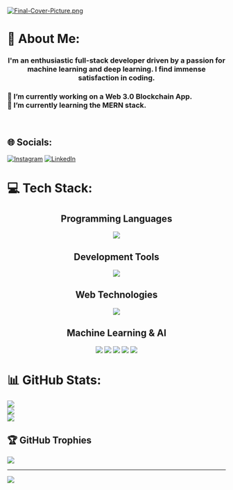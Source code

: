 [![Final-Cover-Picture.png](https://i.postimg.cc/Rq5JcPFb/Final-Cover-Picture.png)](CoverPage_Shreyas)
# 💫 About Me:
<div align="center">
    <h3>I'm an enthusiastic full-stack developer driven by a passion for machine learning and deep learning. I find immense satisfaction in coding.</h3>
    
</div>
<div>
    <h3>
        🔭 I’m currently working on a Web 3.0 Blockchain App.<br>
        🌱 I’m currently learning the MERN stack.
    </h3>
</div>
</br>

## 🌐 Socials:
[![Instagram](https://img.shields.io/badge/Instagram-%23E4405F.svg?logo=Instagram&logoColor=white)](https://instagram.com/shreyas_s_n_) [![LinkedIn](https://img.shields.io/badge/LinkedIn-%230077B5.svg?logo=linkedin&logoColor=white)](https://linkedin.com/in/shreyassn) 

# 💻 Tech Stack:
 <div align="center">
        <h2>Programming Languages</h2>
        <a href="https://skillicons.dev">
            <img src="https://skillicons.dev/icons?i=angular,c,cpp,js,css,django,py" />
        </a>
        <h2>Development Tools</h2>
        <a href="https://skillicons.dev">
            <img src="https://skillicons.dev/icons?i=docker,flask,github,git,html,ai,java,vscode" />
        </a>
        <h2>Web Technologies</h2>
        <a href="https://skillicons.dev">
            <img src="https://skillicons.dev/icons?i=mysql,nextjs,nodejs,php,react,sqlite,tailwind,tensorflow,threejs" />
        </a>
        <h2>Machine Learning & AI</h2>
        <img src="https://img.shields.io/badge/Keras-%23D00000.svg?style=plastic&logo=Keras&logoColor=white" />
        <img src="https://img.shields.io/badge/numpy-%23013243.svg?style=plastic&logo=numpy&logoColor=white" />
        <img src="https://img.shields.io/badge/pandas-%23150458.svg?style=plastic&logo=pandas&logoColor=white" />
        <img src="https://img.shields.io/badge/scikit--learn-%23F7931E.svg?style=plastic&logo=scikit-learn&logoColor=white" />
        <img src="https://img.shields.io/badge/TensorFlow-%23FF6F00.svg?style=plastic&logo=TensorFlow&logoColor=white" />
    </div>


# 📊 GitHub Stats:
![](https://github-readme-stats.vercel.app/api?username=shreyassn&theme=tokyonight&hide_border=false&include_all_commits=true&count_private=true)<br/>
![](https://github-readme-streak-stats.herokuapp.com/?user=shreyassn&theme=tokyonight&hide_border=false)<br/>
![](https://github-readme-stats.vercel.app/api/top-langs/?username=shreyassn&theme=tokyonight&hide_border=false&include_all_commits=true&count_private=true&layout=compact)

## 🏆 GitHub Trophies
![](https://github-profile-trophy.vercel.app/?username=shreyassn&theme=algolia&no-frame=false&no-bg=false&margin-w=4)


---
[![](https://visitcount.itsvg.in/api?id=shreyassn&icon=0&color=1)](https://visitcount.itsvg.in)

<!-- Proudly created with GPRM ( https://gprm.itsvg.in ) -->
